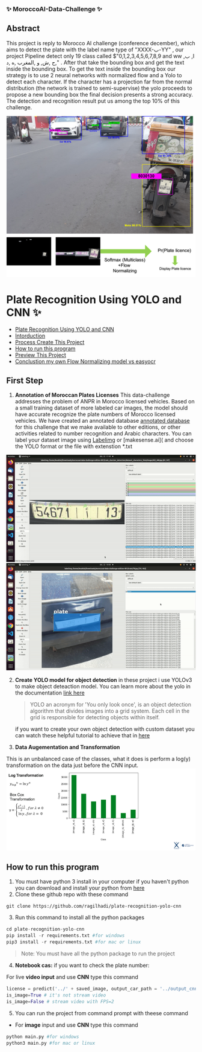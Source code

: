 ### ✨ MoroccoAI-Data-Challenge ✨

## Abstract
  This project is reply to Morocco AI challenge (conference december), which aims to detect the plate with the label name type of "XXXX-ﺏ-YY" , our project Pipeline detect only 19 class called $"0,1,2,3,4,5,6,7,8,9 and ww ,ا, ب ,ج ,ش, و ,المغرب ,ه ,د" . After that take the bounding box and get the text inside the bounding box. To get the text inside the bounding box our strategy is to use 2 neural networks with normalized flow and a Yolo to detect each character. If the character has a projection far from the normal distribution (the network is trained to semi-supervise) the yolo proceeds to propose a new bounding box the final decision presents a strong accuracy. The detection and recognition result put us among the top 10% of this challenge.

<img src="images/workflow.png" alt="workflow">

# Plate Recognition Using YOLO and CNN  ✨

  - [Plate Recognition Using YOLO and CNN](#plate-recognition-using-yolo-and-cnn)
  - [Intorduction](#intorduction)
  - [Process Create This Project](#process-create-this-project)
  - [How to run this program](#how-to-run-this-program)
  - [Preview This Project](#preview-this-project)
  - [Conclustion my own Flow Normalizing model vs easyocr](#conclustion-my-own-cnn-model-vs-easyocr)


## First Step 

1. **Annotation of Moroccan Plates Licenses**
   This data-challenge addresses the problem of ANPR in Morocco licensed vehicles. Based on a small training dataset of more labeled car images, the model should have accurate recognize the plate numbers of Morocco licensed vehicles.
   We have created an annotated database [annotated database](https://drive.google.com/drive/folders/1ZFdMo-CyisVzXsSioRH9KrbbD1J4_BMH?usp=sharing) for this challenge that we make available to other editions, or other activities related to number recognition and Arabic characters. 
   You can label your dataset image using [Labelimg]() or [makesense.ai]( and choose the YOLO format or the file with extenstion *.txt
<img src="images/gif_characters.gif" alt="gif_characters">

<img src="images/gif_plates.gif" alt="">

2. **Create YOLO model for object detection**
   in these project i use YOLOv3  to make object deteaction model. You can learn more about the yolo in the documentation [link here](https://github.com/ultralytics/yolov5)

   > YOLO an acronym for 'You only look once', is an object detection algorithm that divides images into a grid system. Each cell in the grid is responsible for detecting objects within itself.

   if you want to create your own object detection with custom dataset you can watch these helpful tutorial to achieve that in [here](https://www.youtube.com/watch?v=GRtgLlwxpc4)

3. **Data Augementation and Transformation**
  
  This is an unbalanced case of the classes, what it does is perform a log(y) transformation on the data just before the CNN input.
<img src="images/non-eq.png" alt="">



## How to run this program

1.  You must have python 3 install in your computer if you haven't python you can download and install your python from [here](https://www.python.org/downloads/)
2.  Clone these github repo with these command
  ```git
  git clone https://github.com/ragilhadi/plate-recognition-yolo-cnn
  ```
3. Run this command to install all the python packages
```python
cd plate-recognition-yolo-cnn
pip install -r requirements.txt #for windows
pip3 install -r requirements.txt #for mac or linux
```
> Note: You must have all the python package to run the project

4. **Notebook cas:** if you want to check the plate number:

For live **video input** and use **CNN** type this command
```python
license = predict('../' + saved_image, output_car_path = '../output_cnn.jpg', output_license_path_original = '../license_original_cnn.jpg', output_license_path = '../license_cnn.jpg', is_cnn=True, is_image=True)
is_image=True # it's not stream video 
is_image=False # stream video with FPS=2
```



5. You can run the project from command prompt with theese command

- For **image** input and use **CNN** type this command
```python
python main.py #for windows
python3 main.py #for mac or linux
```


